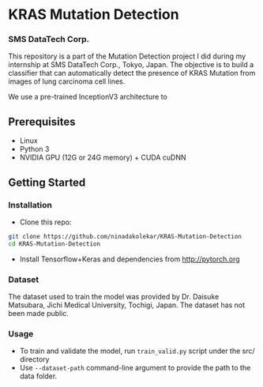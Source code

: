 # KRAS Mutation Detection
### SMS DataTech Corp.

This repository is a part of the Mutation Detection project I did during my internship at SMS DataTech Corp., Tokyo, Japan. The objective is to build a classifier that can automatically detect the presence of KRAS Mutation from images of lung carcinoma cell lines.

We use a pre-trained InceptionV3 architecture to 

## Prerequisites
- Linux
- Python 3
- NVIDIA GPU (12G or 24G memory) + CUDA cuDNN

## Getting Started
### Installation
- Clone this repo:
```bash
git clone https://github.com/ninadakolekar/KRAS-Mutation-Detection
cd KRAS-Mutation-Detection
```
- Install Tensorflow+Keras and dependencies from http://pytorch.org

### Dataset
The dataset used to train the model was provided by Dr. Daisuke Matsubara, Jichi Medical University, Tochigi, Japan. The dataset has not been made public.


### Usage
- To train and validate the model, run `train_valid.py` script under the src/ directory
- Use `--dataset-path` command-line argument to provide the path to the data folder.
```

